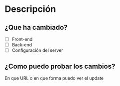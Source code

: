 # Descripción
## ¿Que ha cambiado?

- [ ] Front-end
- [ ] Back-end
- [ ] Configuración del server

## ¿Como puedo probar los cambios?
En que URL o en que forma puedo ver el update
